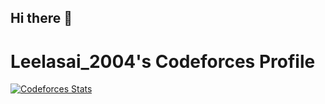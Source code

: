 ## Hi there 👋

<!--
**Leelasai2004/Leelasai2004** is a ✨ _special_ ✨ repository because its `README.md` (this file) appears on your GitHub profile.

Here are some ideas to get you started:

- 🔭 I’m currently working on ...
- 🌱 I’m currently learning ...
- 👯 I’m looking to collaborate on ...
- 🤔 I’m looking for help with ...
- 💬 Ask me about ...
- 📫 How to reach me: ...
- 😄 Pronouns: ...
- ⚡ Fun fact: ...
-->
# Leelasai_2004's Codeforces Profile

[![Codeforces Stats](https://codeforces-readme-stats.vercel.app/api/card?username=Leelasai_2004&theme=github_dark&disable_animations=false&show_icons=true&force_username=true)](https://codeforces.com/profile/Leelasai_2004)

